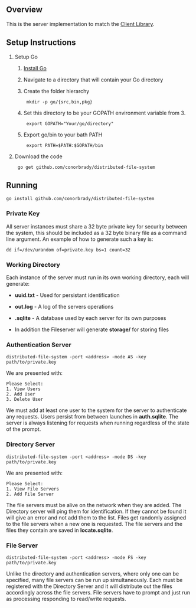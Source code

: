 ## Overview
This is the server implementation to match the [Client Library](http://github.com/conorbrady/dfs-client).

## Setup Instructions
1. Setup Go
	1. [Install Go](https://golang.org/doc/install)
	2. Navigate to a directory that will contain your Go directory
	3. Create the folder hierarchy

			mkdir -p go/{src,bin,pkg}
	4. Set this directory to be your GOPATH environment variable from 3.

			export GOPATH="Your/go/directory"
	5. Export go/bin to your bath PATH

			export PATH=$PATH:$GOPATH/bin

4. Download the code

		go get github.com/conorbrady/distributed-file-system

## Running

	go install github.com/conorbrady/distributed-file-system
### Private Key
All server instances must share a 32 byte private key for security between the
system, this should be included as a 32 byte binary file as a command line
argument. An example of how to generate such a key is:

	dd if=/dev/urandom of=private.key bs=1 count=32
### Working Directory
Each instance of the server must run in its own working directory, each will
generate:

* **uuid.txt** - Used for persistant identification

* **out.log** - A log of the servers operations

* **.sqlite** - A database used by each server for its own purposes

* In addition the Fileserver will generate **storage/** for storing files

### Authentication Server

	distributed-file-system -port <address> -mode AS -key path/to/private.key

We are presented with:
```
Please Select:
1. View Users
2. Add User
3. Delete User
```

We must add at least one user to the system for the server to authenticate any
requests. Users persist from between launches in **auth.sqlite**. The server is
always listening for requests when running regardless of the state of the prompt.

### Directory Server

	distributed-file-system -port <address> -mode DS -key path/to/private.key

We are presented with:
```
Please Select:
1. View File Servers
2. Add File Server
```

The file servers must be alive on the network when they are added. The Directory
server will ping them for identification. If they cannot be found it will give
an error and not add them to the list. Files get randomly assigned to the file
servers when a new one is requested. The file servers and the files they contain
are saved in **locate.sqlite**.

### File Server

	distributed-file-system -port <address> -mode FS -key path/to/private.key

Unlike the directory and authentication servers, where only one can be specified,
many file servers can be run up simultaneously. Each must be registered with the
Directory Server and it will distribute out the files accordingly across the file
servers. File servers have to prompt and just run as processing responding to read/write
requests.
